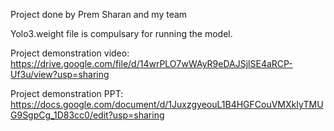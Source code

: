 Project done by Prem Sharan and my team

Yolo3.weight file is compulsary for running the model.

Project demonstration video:
https://drive.google.com/file/d/14wrPLO7wWAyR9eDAJSjlSE4aRCP-Uf3u/view?usp=sharing

Project demonstration PPT:
https://docs.google.com/document/d/1JuxzgyeouL1B4HGFCouVMXkIyTMUG9SgpCg_1D83cc0/edit?usp=sharing
